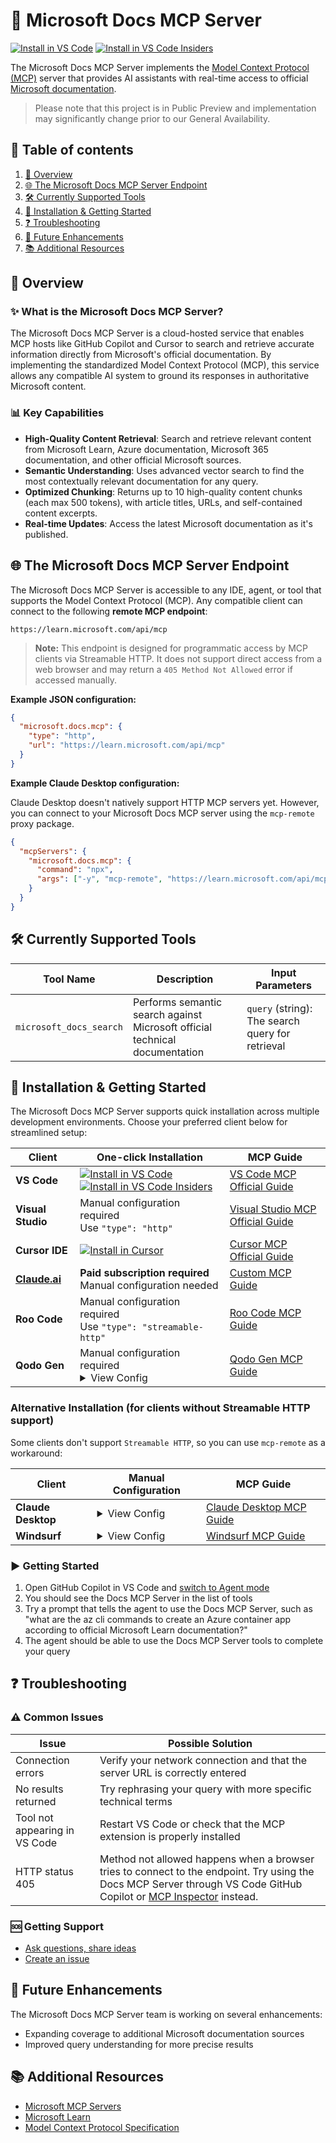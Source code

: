 # 🌟 Microsoft Docs MCP Server
[![Install in VS Code](https://img.shields.io/badge/VS_Code-Install_Microsoft_Docs_MCP-0098FF?style=flat-square&logo=visualstudiocode&logoColor=white)](https://vscode.dev/redirect/mcp/install?name=microsoft.docs.mcp&config=%7B%22type%22%3A%22http%22%2C%22url%22%3A%22https%3A%2F%2Flearn.microsoft.com%2Fapi%2Fmcp%22%7D) [![Install in VS Code Insiders](https://img.shields.io/badge/VS_Code_Insiders-Install_Microsoft_Docs_MCP-24bfa5?style=flat-square&logo=visualstudiocode&logoColor=white)](https://insiders.vscode.dev/redirect/mcp/install?name=microsoft.docs.mcp&config=%7B%22type%22%3A%22http%22%2C%22url%22%3A%22https%3A%2F%2Flearn.microsoft.com%2Fapi%2Fmcp%22%7D&quality=insiders)

The Microsoft Docs MCP Server implements the [Model Context Protocol (MCP)](https://modelcontextprotocol.io) server that provides AI assistants with real-time access to official [Microsoft documentation](https://learn.microsoft.com).

> Please note that this project is in Public Preview and implementation may significantly change prior to our General Availability.

## 📑 Table of contents
1. [🎯 Overview](#-overview)
2. [🌐 The Microsoft Docs MCP Server Endpoint](#-the-microsoft-docs-mcp-server-endpoint)
3. [🛠️ Currently Supported Tools](#%EF%B8%8F-currently-supported-tools)
4. [🔌 Installation & Getting Started](#-installation--getting-started)
5. [❓ Troubleshooting](#-troubleshooting)
6. [🔮 Future Enhancements](#-future-enhancements)
7. [📚 Additional Resources](#-additional-resources)

## 🎯 Overview

### ✨ What is the Microsoft Docs MCP Server?

The Microsoft Docs MCP Server is a cloud-hosted service that enables MCP hosts like GitHub Copilot and Cursor to search and retrieve accurate information directly from Microsoft's official documentation. By implementing the standardized Model Context Protocol (MCP), this service allows any compatible AI system to ground its responses in authoritative Microsoft content.

### 📊 Key Capabilities

- **High-Quality Content Retrieval**: Search and retrieve relevant content from Microsoft Learn, Azure documentation, Microsoft 365 documentation, and other official Microsoft sources.
- **Semantic Understanding**: Uses advanced vector search to find the most contextually relevant documentation for any query.
- **Optimized Chunking**: Returns up to 10 high-quality content chunks (each max 500 tokens), with article titles, URLs, and self-contained content excerpts.
- **Real-time Updates**: Access the latest Microsoft documentation as it's published.

## 🌐 The Microsoft Docs MCP Server Endpoint

The Microsoft Docs MCP Server is accessible to any IDE, agent, or tool that supports the Model Context Protocol (MCP). Any compatible client can connect to the following **remote MCP endpoint**:

```
https://learn.microsoft.com/api/mcp
```
> **Note:** This endpoint is designed for programmatic access by MCP clients via Streamable HTTP. It does not support direct access from a web browser and may return a `405 Method Not Allowed` error if accessed manually.

**Example JSON configuration:**
```json
{
  "microsoft.docs.mcp": {
    "type": "http",
    "url": "https://learn.microsoft.com/api/mcp"
  }
}
```

**Example Claude Desktop configuration:**

Claude Desktop doesn't natively support HTTP MCP servers yet. However, you can connect to your Microsoft Docs MCP server using the `mcp-remote` proxy package. 

```json
{
  "mcpServers": {
    "microsoft.docs.mcp": {
      "command": "npx",
      "args": ["-y", "mcp-remote", "https://learn.microsoft.com/api/mcp"]
    }
  }
}
```

## 🛠️ Currently Supported Tools

| Tool Name | Description | Input Parameters |
|-----------|-------------|------------------|
| `microsoft_docs_search` | Performs semantic search against Microsoft official technical documentation | `query` (string): The search query for retrieval |

## 🔌 Installation & Getting Started

The Microsoft Docs MCP Server supports quick installation across multiple development environments. Choose your preferred client below for streamlined setup:

| Client | One-click Installation | MCP Guide |
|--------|----------------------|-------------------|
| **VS Code** | [![Install in VS Code](https://img.shields.io/badge/VS_Code-Install_Microsoft_Docs_MCP-0098FF?style=flat-square&logo=visualstudiocode&logoColor=white)](https://vscode.dev/redirect/mcp/install?name=microsoft.docs.mcp&config=%7B%22type%22%3A%22http%22%2C%22url%22%3A%22https%3A%2F%2Flearn.microsoft.com%2Fapi%2Fmcp%22%7D) [![Install in VS Code Insiders](https://img.shields.io/badge/VS_Code_Insiders-Install_Microsoft_Docs_MCP-24bfa5?style=flat-square&logo=visualstudiocode&logoColor=white)](https://insiders.vscode.dev/redirect/mcp/install?name=microsoft.docs.mcp&config=%7B%22type%22%3A%22http%22%2C%22url%22%3A%22https%3A%2F%2Flearn.microsoft.com%2Fapi%2Fmcp%22%7D&quality=insiders) | [VS Code MCP Official Guide](https://code.visualstudio.com/docs/copilot/chat/mcp-servers) |
| **Visual Studio** | Manual configuration required<br/>Use `"type": "http"` | [Visual Studio MCP Official Guide](https://learn.microsoft.com/en-us/visualstudio/ide/mcp-servers?view=vs-2022) |
| **Cursor IDE** | [![Install in Cursor](https://cursor.com/deeplink/mcp-install-dark.svg)](https://cursor.com/install-mcp?name=microsoft.docs.mcp&config=eyJ0eXBlIjoiaHR0cCIsInVybCI6Imh0dHBzOi8vbGVhcm4ubWljcm9zb2Z0LmNvbS9hcGkvbWNwIn0%3D) | [Cursor MCP Official Guide](https://docs.cursor.com/context/model-context-protocol) |
| **[Claude.ai](https://claude.ai/new)** | **Paid subscription required**<br/>Manual configuration needed | [Custom MCP Guide](https://github.com/MicrosoftDocs/mcp/pull/17#issuecomment-2980997508) |
| **Roo Code** | Manual configuration required<br/>Use `"type": "streamable-http"` | [Roo Code MCP Guide](https://docs.roocode.com/features/mcp/using-mcp-in-roo) |
| **Qodo Gen** | Manual configuration required<br/> <details><summary>View Config</summary><pre>{<br/>  "microsoft.docs.mcp": {<br/>    "url": "https://learn.microsoft.com/api/mcp"<br/>  }<br/>}</pre></details>| [Qodo Gen MCP Guide](https://docs.qodo.ai/qodo-documentation/qodo-gen/qodo-gen-chat/agentic-mode/agentic-tools-mcps) |

### Alternative Installation (for clients without Streamable HTTP support)

Some clients don't support `Streamable HTTP`, so you can use `mcp-remote` as a workaround:

| Client | Manual Configuration | MCP Guide |
|--------|----------------------|-----------|
| **Claude Desktop** | <details><summary>View Config</summary><pre>{<br/>  "microsoft.docs.mcp": {<br/>    "command": "npx",<br/>    "args": [<br/>      "-y",<br/>      "mcp-remote",<br/>      "https://learn.microsoft.com/api/mcp"<br/>    ]<br/>  }<br/>}</pre> </details>| [Claude Desktop MCP Guide](https://modelcontextprotocol.io/quickstart/user) |
| **Windsurf** | <details><summary>View Config</summary><pre>{<br/>  "microsoft.docs.mcp": {<br/>    "command": "npx",<br/>    "args": [<br/>      "-y",<br/>      "mcp-remote",<br/>      "https://learn.microsoft.com/api/mcp"<br/>    ]<br/>  }<br/>}</pre> </details>| [Windsurf MCP Guide](https://modelcontextprotocol.io/quickstart/user) |


### ▶️ Getting Started
1. Open GitHub Copilot in VS Code and [switch to Agent mode](https://code.visualstudio.com/docs/copilot/chat/chat-agent-mode)
2. You should see the Docs MCP Server in the list of tools
3. Try a prompt that tells the agent to use the Docs MCP Server, such as "what are the az cli commands to create an Azure container app according to official Microsoft Learn documentation?"
4. The agent should be able to use the Docs MCP Server tools to complete your query

## ❓ Troubleshooting

### ⚠️ Common Issues

| Issue | Possible Solution |
|-------|-------------------|
| Connection errors | Verify your network connection and that the server URL is correctly entered |
| No results returned | Try rephrasing your query with more specific technical terms |
| Tool not appearing in VS Code | Restart VS Code or check that the MCP extension is properly installed |
| HTTP status 405  | Method not allowed happens when a browser tries to connect to the endpoint. Try using the Docs MCP Server through VS Code GitHub Copilot or [MCP Inspector](https://modelcontextprotocol.io/docs/tools/inspector) instead. |

### 🆘 Getting Support

- [Ask questions, share ideas](https://github.com/MicrosoftDocs/mcp/discussions)
- [Create an issue](https://github.com/MicrosoftDocs/mcp/issues)

## 🔮 Future Enhancements

The Microsoft Docs MCP Server team is working on several enhancements:

- Expanding coverage to additional Microsoft documentation sources
- Improved query understanding for more precise results

## 📚 Additional Resources

- [Microsoft MCP Servers](https://github.com/microsoft/mcp)
- [Microsoft Learn](https://learn.microsoft.com)
- [Model Context Protocol Specification](https://modelcontextprotocol.io)
